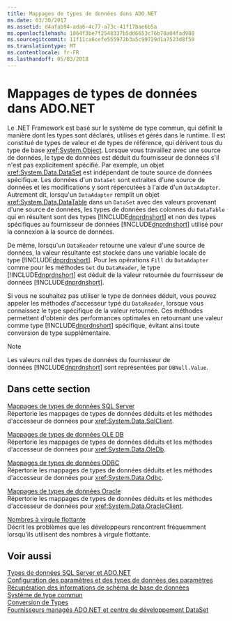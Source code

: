 ```yaml
---
title: Mappages de types de données dans ADO.NET
ms.date: 03/30/2017
ms.assetid: d4afab94-ada6-4c77-a73c-41f17bae6b5a
ms.openlocfilehash: 1064f3be7f2548337b5dd6653c76b70a04fad980
ms.sourcegitcommit: 11f11ca6cefe555972b3a5c99729d1a7523d8f50
ms.translationtype: MT
ms.contentlocale: fr-FR
ms.lasthandoff: 05/03/2018
---
```

# <a name="data-type-mappings-in-adonet"></a>Mappages de types de données dans ADO.NET
Le .NET Framework est basé sur le système de type commun, qui définit la manière dont les types sont déclarés, utilisés et gérés dans le runtime. Il est constitué de types de valeur et de types de référence, qui dérivent tous du type de base <xref:System.Object>. Lorsque vous travaillez avec une source de données, le type de données est déduit du fournisseur de données s'il n'est pas explicitement spécifié. Par exemple, un objet <xref:System.Data.DataSet> est indépendant de toute source de données spécifique. Les données d'un `DataSet` sont extraites d'une source de données et les modifications y sont répercutées à l'aide d'un `DataAdapter`. Autrement dit, lorsqu'un `DataAdapter` remplit un objet <xref:System.Data.DataTable> dans un `DataSet` avec des valeurs provenant d'une source de données, les types de données des colonnes du `DataTable` qui en résultent sont des types [!INCLUDE[dnprdnshort](../../../../includes/dnprdnshort-md.md)] et non des types spécifiques au fournisseur de données [!INCLUDE[dnprdnshort](../../../../includes/dnprdnshort-md.md)] utilisé pour la connexion à la source de données.  
  
 De même, lorsqu'un `DataReader` retourne une valeur d'une source de données, la valeur résultante est stockée dans une variable locale de type [!INCLUDE[dnprdnshort](../../../../includes/dnprdnshort-md.md)]. Pour les opérations `Fill` du `DataAdapter` comme pour les méthodes `Get` du `DataReader`, le type [!INCLUDE[dnprdnshort](../../../../includes/dnprdnshort-md.md)] est déduit de la valeur retournée du fournisseur de données [!INCLUDE[dnprdnshort](../../../../includes/dnprdnshort-md.md)].  
  
 Si vous ne souhaitez pas utiliser le type de données déduit, vous pouvez appeler les méthodes d'accesseur typé du `DataReader`, lorsque vous connaissez le type spécifique de la valeur retournée. Ces méthodes permettent d'obtenir des performances optimales en retournant une valeur comme type [!INCLUDE[dnprdnshort](../../../../includes/dnprdnshort-md.md)] spécifique, évitant ainsi toute conversion de type supplémentaire.  
  
> [!NOTE]
>  Les valeurs null des types de données du fournisseur de données [!INCLUDE[dnprdnshort](../../../../includes/dnprdnshort-md.md)] sont représentées par `DBNull.Value`.  
  
## <a name="in-this-section"></a>Dans cette section  
 [Mappages de types de données SQL Server](../../../../docs/framework/data/adonet/sql-server-data-type-mappings.md)  
 Répertorie les mappages de types de données déduits et les méthodes d'accesseur de données pour <xref:System.Data.SqlClient>.  
  
 [Mappages de types de données OLE DB](../../../../docs/framework/data/adonet/ole-db-data-type-mappings.md)  
 Répertorie les mappages de types de données déduits et les méthodes d'accesseur de données pour <xref:System.Data.OleDb>.  
  
 [Mappages de types de données ODBC](../../../../docs/framework/data/adonet/odbc-data-type-mappings.md)  
 Répertorie les mappages de types de données déduits et les méthodes d'accesseur de données pour <xref:System.Data.Odbc>.  
  
 [Mappages de types de données Oracle](../../../../docs/framework/data/adonet/oracle-data-type-mappings.md)  
 Répertorie les mappages de types de données déduits et les méthodes d'accesseur de données pour <xref:System.Data.OracleClient>.  
  
 [Nombres à virgule flottante](../../../../docs/framework/data/adonet/floating-point-numbers.md)  
 Décrit les problèmes que les développeurs rencontrent fréquemment lorsqu'ils utilisent des nombres à virgule flottante.  
  
## <a name="see-also"></a>Voir aussi  
 [Types de données SQL Server et ADO.NET](../../../../docs/framework/data/adonet/sql/sql-server-data-types.md)  
 [Configuration des paramètres et des types de données des paramètres](../../../../docs/framework/data/adonet/configuring-parameters-and-parameter-data-types.md)  
 [Récupération des informations de schéma de base de données](../../../../docs/framework/data/adonet/retrieving-database-schema-information.md)  
 [Système de type commun](../../../../docs/standard/base-types/common-type-system.md)  
 [Conversion de Types](http://msdn.microsoft.com/library/6038316e-bdaf-4f55-8006-407f591ce156)  
 [Fournisseurs managés ADO.NET et centre de développement DataSet](http://go.microsoft.com/fwlink/?LinkId=217917)
